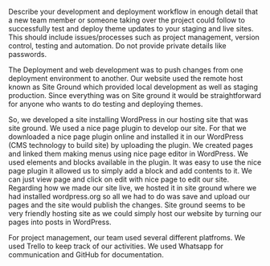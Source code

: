 Describe your development and deployment workflow in enough detail that a new team member or someone taking over the project could follow to successfully test and deploy theme updates to your staging and live sites. This should include issues/processes such as project management, version control, testing and automation. Do not provide private details like passwords.

The Deployment and web development was to push changes from one deployment environment to another.
Our website used the remote host known as Site Ground which provided local development as well as staging production. 
Since everything was on Site ground it would be straightforward for anyone who wants to do testing and deploying themes. 

So, we developed a site installing WordPress in our hosting site that was site ground. We used a nice page plugin to develop our site. For that we downloaded a nice page plugin online and installed it in our WordPress (CMS technology to build site) by uploading the plugin. We created pages and linked them making menus using nice page editor in WordPress. We used elements and blocks available in the plugin. It was easy to use the nice page plugin it allowed us to simply add a block and add contents to it. We can just view page and click on edit with nice page to edit our site. 
Regarding how we made our site live, we hosted it in site ground where we had installed wordpress.org so all we had to do was save and upload our pages and the site would publish the changes. Site ground seems to be very friendly hosting site as we could simply host our website by turning our pages into posts in WordPress.

For project management, our team used several different platfroms. We used Trello to keep track of our activities. We used Whatsapp for communication and GitHub for documentation.

